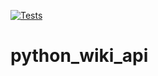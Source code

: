 [![Tests](https://github.com/zazhka/python_wiki_api/workflows/Tests/badge.svg)](https://github.com/zazhka/python_wiki_api/actions?workflow=Tests)
# python_wiki_api
